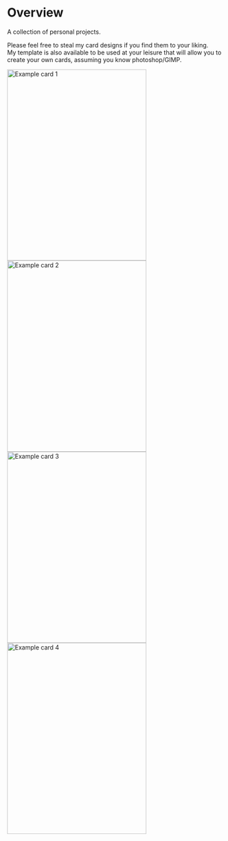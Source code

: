 # Overview

A collection of personal projects.  

Please feel free to steal my card designs if you find them to your liking.  
My template is also available to be used at your leisure that will allow you to create your own cards, assuming you know photoshop/GIMP.  

<img src="https://github.com/Puzz1ebox/Project-Vault/blob/main/Projects/Tabletop%20RPG%20Card%20Creation/Completed%20Creations/Shadow%20Blade.png" width="324" height="444" alt="Example card 1"> <img src="https://github.com/Puzz1ebox/Project-Vault/blob/main/Projects/Tabletop%20RPG%20Card%20Creation/Completed%20Creations/Shield.png" width="324" height="444" alt="Example card 2"> <img src="https://github.com/Puzz1ebox/Project-Vault/blob/main/Projects/Tabletop%20RPG%20Card%20Creation/Completed%20Creations/Wall%20of%20Light.png" width="324" height="444" alt="Example card 3"> <img src="https://github.com/Puzz1ebox/Project-Vault/blob/main/Projects/Tabletop%20RPG%20Card%20Creation/Completed%20Creations/Watery%20Sphere.png" width="324" height="444" alt="Example card 4">


